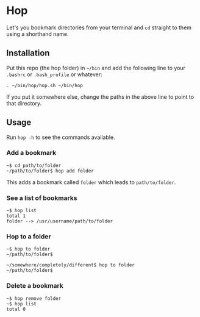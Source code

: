 Hop
===
Let's you bookmark directories from your terminal and `cd` straight to them using a shorthand name.

Installation
------------
Put this repo (the hop folder) in `~/bin` and add the following line to your `.bashrc` or `.bash_profile` or whatever:

```
. ~/bin/hop/hop.sh ~/bin/hop
```

If you put it somewhere else, change the paths in the above line to point to that directory.

Usage
-----
Run `hop -h` to see the commands available.

### Add a bookmark

```
~$ cd path/to/folder
~/path/to/folder$ hop add folder
```

This adds a bookmark called `folder` which leads to `path/to/folder`.

### See a list of bookmarks

```
~$ hop list
total 1
folder --> /usr/username/path/to/folder
```

### Hop to a folder

```
~$ hop to folder
~/path/to/folder$
```

```
~/somewhere/completely/different$ hop to folder
~/path/to/folder$
```

### Delete a bookmark

```
~$ hop remove folder
~$ hop list
total 0

```